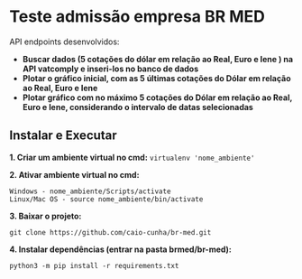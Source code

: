 # Teste admissão empresa BR MED

API endpoints desenvolvidos:
 - **Buscar dados (5 cotações do dólar em relação ao Real, Euro e Iene ) na API vatcomply e inseri-los no banco de dados** 
 - **Plotar o gráfico inicial, com as 5 últimas cotações do Dólar em relação ao Real, Euro e Iene**
 - **Plotar gráfico com no máximo 5 cotações do Dólar em relação ao Real, Euro e Iene, considerando o intervalo de datas selecionadas**

## Instalar e Executar

**1. Criar um ambiente virtual no cmd:**
    ```
    virtualenv 'nome_ambiente'
    ```

**2. Ativar ambiente virtual no cmd:**
 ```
 Windows - nome_ambiente/Scripts/activate
 Linux/Mac OS - source nome_ambiente/bin/activate
 ```
 
**3. Baixar o projeto:**
 ```
 git clone https://github.com/caio-cunha/br-med.git
 ```
 
**4. Instalar dependências (entrar na pasta brmed/br-med):**
 ```
 python3 -m pip install -r requirements.txt
 ```
